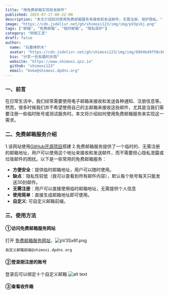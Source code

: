 ```yaml
---
title: "用免费邮箱实现收发邮件"
published: 2025-07-17-00-22-00
description: "本文介绍如何使用免费邮箱服务来接收和发送邮件，无需注册，保护隐私。"
image: "https://cdn.jsdelivr.net/gh/shimoxi123/img/img/pV3pikj.png"
tags: ["邮箱", "免费邮箱", "临时邮箱", "隐私保护"]
category: "网络工具"
draft: false
author:
  name: "石墨烯积木"
  avatar: "https://cdn.jsdelivr.net/gh/shimoxi123/img/img/6894b49f58cb8da5c80fd8e5.webp"
  bio: "分享一些有趣的东西"
  website: "https://www.shimoxi.qzz.io"
  github: "shimoxi123"
  email: "boke@shimoxi.dpdns.org"
---
```


### 一、前言
在日常生活中，我们经常需要使用电子邮箱来接收和发送各种通知、注册信息等。然而，很多时候我们并不希望使用自己的主邮箱来接收这些邮件，尤其是当我们需要注册一些临时账号或测试服务时。本文将介绍如何使用免费邮箱服务来实现这一需求。

<!-- more -->

### 二、免费邮箱服务介绍
1.该网站使用[GitHub开源项目](https://github.com/dreamhunter2333/cloudflare_temp_email)搭建
2.免费邮箱服务提供了一个临时的、无需注册的邮箱地址，用户可以使用这个地址来接收和发送邮件，而不需要担心隐私泄露或垃圾邮件的困扰。以下是一些常用的免费邮箱服务：
- **方便安全**：提供临时邮箱地址，用户可以随时使用。
- **缺点**：隐私性较低（我可以查看到所有邮件内容），默认每个账号每天只能发送30封邮件。
- **无需注册**：用户可以直接使用临时邮箱地址，无需提供个人信息
- **使用简单**：直接生成邮箱地址即可使用。
- **自定义**: 可自定义邮箱前缀。

### 三、使用方法
#### ①访问免费邮箱服务网站
打开 [免费邮箱服务网站](https://mail.shimoxi.dpdns.org/user)，![pV3Sx6f.png](https://cdn.jsdelivr.net/gh/shimoxi123/img/img/pV3pikj.png)
```c
自定义邮箱前缀@shimoxi.dpdns.org
```
#### ②登录刚注册的账号
登录后可以绑定十个自定义邮箱
![alt text](https://cdn.jsdelivr.net/gh/shimoxi123/img/img/pV3pFts.png)
#### ③查看收件箱